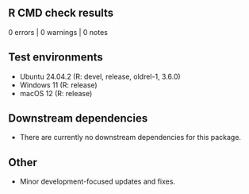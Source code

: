 ## R CMD check results

0 errors | 0 warnings | 0 notes

## Test environments

* Ubuntu 24.04.2 (R: devel, release, oldrel-1, 3.6.0)
* Windows 11 (R: release)
* macOS 12 (R: release)

## Downstream dependencies

* There are currently no downstream dependencies for this package.

## Other

* Minor development-focused updates and fixes.
